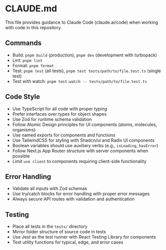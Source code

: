 # CLAUDE.md

This file provides guidance to Claude Code (claude.ai/code) when working with code in this repository.

## Commands
- Build: `pnpm build` (production), `pnpm dev` (development with turbopack)
- Lint: `pnpm lint`
- Format: `pnpm format`
- Test: `pnpm test` (all tests), `pnpm test tests/path/to/file.test.ts` (single test)
- Test with watch: `pnpm test:watch -- tests/path/to/file.test.ts`

## Code Style
- Use TypeScript for all code with proper typing
- Prefer interfaces over types for object shapes
- Use Zod for runtime schema validation
- Follow Atomic Design principles for UI components (atoms, molecules, organisms)
- Use named exports for components and functions
- Use TailwindCSS for styling with Shadcn/ui and Radix UI components
- Boolean variables should use auxiliary verbs (e.g., `isLoading`, `hasError`)
- Follow Next.js App Router structure with server components when possible
- Limit `use client` to components requiring client-side functionality

## Error Handling
- Validate all inputs with Zod schemas
- Use try/catch blocks for error handling with proper error messages
- Always secure API routes with validation and authentication

## Testing
- Place all tests in the `tests/` directory
- Mirror folder structure of source code in tests
- Use Jest as the test runner with React Testing Library for components
- Test utility functions for typical, edge, and error cases